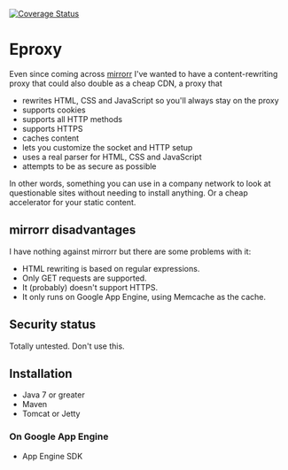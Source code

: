 [![Coverage Status](https://coveralls.io/repos/johannburkard/eproxy/badge.svg?branch=master&service=github)](https://coveralls.io/github/johannburkard/eproxy?branch=master)

# Eproxy

Even since coming across [mirrorr](https://github.com/bslatkin/mirrorrr) I've wanted to have a content-rewriting proxy that could also double as a cheap CDN, a proxy that

* rewrites HTML, CSS and JavaScript so you'll always stay on the proxy
* supports cookies
* supports all HTTP methods 
* supports HTTPS
* caches content
* lets you customize the socket and HTTP setup
* uses a real parser for HTML, CSS and JavaScript
* attempts to be as secure as possible 

In other words, something you can use in a company network to look at questionable sites without needing to install anything. Or a cheap accelerator for your static content.

## mirrorr disadvantages

I have nothing against mirrorr but there are some problems with it:

* HTML rewriting is based on regular expressions.
* Only GET requests are supported.
* It (probably) doesn't support HTTPS.
* It only runs on Google App Engine, using Memcache as the cache.

## Security status

Totally untested. Don't use this.

## Installation

* Java 7 or greater
* Maven
* Tomcat or Jetty

### On Google App Engine

* App Engine SDK
